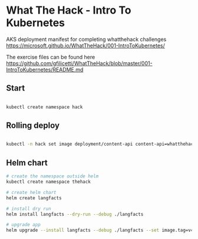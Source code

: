 # What The Hack - Intro To Kubernetes

AKS deployment manifest for completing whatthehack challenges https://microsoft.github.io/WhatTheHack/001-IntroToKubernetes/

The exercise files can be found here https://github.com/gfilicetti/WhatTheHack/blob/master/001-IntroToKubernetes/README.md

## Start

```sh

kubectl create namespace hack
```

## Rolling deploy

```sh

kubectl -n hack set image deployment/content-api content-api=whatthehackmsft/content-api:v2

```

## Helm chart

```sh
# create the namespace outside helm
kubectl create namespace thehack

# create helm chart
helm create langfacts

# install dry run
helm install langfacts --dry-run --debug ./langfacts 

# upgrade app
helm upgrade --install langfacts --debug ./langfacts --set image.tag=v4
```
